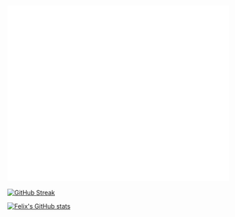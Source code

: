 <div align="center">
	<img src="index.svg" width="100%" height="400">
</div>

[![GitHub Streak](http://github-readme-streak-stats.herokuapp.com?user=F-Kirchhoff&theme=gruvbox&hide_border=true&date_format=j%20M%5B%20Y%5D&background=DD272700)](https://git.io/streak-stats)


[![Felix's GitHub stats](https://github-readme-stats.vercel.app/api?username=F-Kirchhoff&theme=gruvbox)](https://github.com/F-Kirchhoff)
